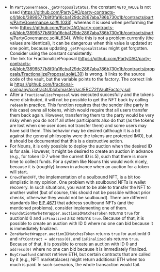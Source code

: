 - In `PartyGovernance._getProposalStatus`, the constant `VETO_VALUE` is not used (https://github.com/PartyDAO/party-contracts-c4/blob/3896577b8f0fa16cba129dc2867aba786b730c1b/contracts/party/PartyGovernance.sol#L1033), whereas it is used when performing the veto (https://github.com/PartyDAO/party-contracts-c4/blob/3896577b8f0fa16cba129dc2867aba786b730c1b/contracts/party/PartyGovernance.sol#L634). While this is not a problem currently (the values are identical), it can be dangerous when this value is updated at one point, because updating `_getProposalStatus` might get forgotten. Consider using the constant consistently.
- The link for FractionalizeProposal (https://github.com/PartyDAO/party-contracts-c4/blob/3896577b8f0fa16cba129dc2867aba786b730c1b/contracts/proposals/FractionalizeProposal.sol#L30) is wrong. It links to the source code of the vault, but the variable points to the factory. The correct link is https://github.com/fractional-company/contracts/blob/master/src/ERC721VaultFactory.sol
- After a `FractionalizeProposal` was executed succesfully and the tokens were distributed, it will not be possible to get the NFT back by calling `redeem` in practice. This function requires that the sender (the party in this case) owns all tokens, which would require that all users transfer them back again. However, transferring them to the party would be very risky when you do not if all other participants also do that (as the tokens are lost when one user does not transfer them) and some users may have sold them. This behavior may be desired (although it is a bit against the general philosophy were the tokens are protected IMO), but it should be documented that this is a destructive action.
- For Nouns, it is only possible to deploy the auction when the desired ID is for sale. However, it might be desired to create an auction in advance (e.g., for token ID 7 when the current ID is 5), such that there is more time to collect funds. For a system like Nouns this would work nicely, because it is (roughly) known in advance when an auction for a token will start.
- `CrowdfundNFT`, the implementation of a soulbound NFT, is a bit too simplistic in my opinion. One problem with soulbound NFTs is wallet recovery. In such situations, you want to be able to transfer the NFT to another wallet (but of course, this should not be possible without prior checks, otherwise they would not be soulbound). There are different standards like [EIP 4671](https://eips.ethereum.org/EIPS/eip-4671) that address soulbound NFTs (and the mentioned problems), consider implementing one of them.
- `FoundationMarketWrapper.auctionIdMatchesToken` returns `true` for auctionId 0 and `isFinalized` also returns `true`. Because of that, it is possible to create an auction with ID 0 where no one can bid because it is immediately finalized.
- `ZoraMarketWrapper.auctionIDMatchesToken` returns `true` for auctionId 0 and `nftContract = address(0)`, and `isFinalized` als returns `true`. Because of that, it is possible to create an auction with ID 0 and `address(0)` where no one can bid because it is immediately finalized.
- `BuyCrowdfund` cannot retrieve ETH, but certain contracts that are called by it (e.g., NFT marketplaces) might return additional ETH when too much is paid. In such scenarios, the whole transaction would fail.